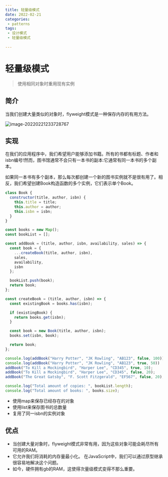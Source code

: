 ```yaml
---
title: 轻量级模式
date: 2022-02-21
categories:
 - patterns
tags:
 - 设计模式
 - 轻量级模式
 
---
```


# 轻量级模式

> 使用相同对象时重用现有实例

## 简介

当我们创建大量类似的对象时，flyweight模式是一种保存内存的有用方法。

![image-20220221233728767](https://tva1.sinaimg.cn/large/e6c9d24egy1gzlk4lvmbhj21s80jqwgf.jpg)

## 实现

 在我们的应用程序中，我们希望用户能够添加书籍。所有的书都有标题、作者和isbn编号!然而，图书馆通常不会只有一本书的副本:它通常有同一本书的多个副本。

 如果同一本书有多个副本，那么每次都创建一个新的图书实例就不是很有用了。相反，我们希望创建Book构造函数的多个实例，它们表示单个Book。

```jsx
class Book {
  constructor(title, author, isbn) {
    this.title = title;
    this.author = author;
    this.isbn = isbn;
  }
}

const books = new Map();
const bookList = [];

const addBook = (title, author, isbn, availability, sales) => {
  const book = {
    ...createBook(title, author, isbn),
    sales,
    availability,
    isbn
  };

  bookList.push(book);
  return book;
};

const createBook = (title, author, isbn) => {
  const existingBook = books.has(isbn);

  if (existingBook) {
    return books.get(isbn);
  }

  const book = new Book(title, author, isbn);
  books.set(isbn, book);

  return book;
};

console.log(addBook("Harry Potter", "JK Rowling", "AB123", false, 100))
console.log(addBook("Harry Potter", "JK Rowling", "AB123", true, 50))
addBook("To Kill a Mockingbird", "Harper Lee", "CD345", true, 10);
addBook("To Kill a Mockingbird", "Harper Lee", "CD345", false, 20);
addBook("The Great Gatsby", "F. Scott Fitzgerald", "EF567", false, 20);

console.log("Total amount of copies: ", bookList.length);
console.log("Total amount of books: ", books.size);

```

- 使用map来保存已经存在的对象
- 使用list来保存图书的总数量
- 复用了同一isbn的实例对象

## 优点

- 当创建大量对象时，flyweight模式非常有用，因为这些对象可能会耗尽所有可用的RAM。
- 它允许我们将消耗的内存量最小化。  在JavaScript中，我们可以通过原型继承很容易地解决这个问题。
- 如今，硬件拥有gb的RAM，这使得次量级模式变得不那么重要。
